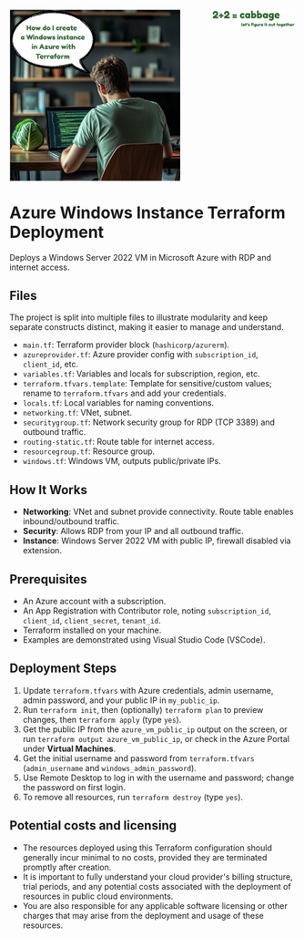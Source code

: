 <img align="right" width="150" src="https://github.com/2plus2cabbage/2plus2cabbage/blob/main/images/2plus2cabbage.png">

<img src="https://github.com/2plus2cabbage/2plus2cabbage/blob/main/images/azure-base.png" alt="azure-base" width="300" align="left">
<br clear="left">


# Azure Windows Instance Terraform Deployment

Deploys a Windows Server 2022 VM in Microsoft Azure with RDP and internet access.

## Files
The project is split into multiple files to illustrate modularity and keep separate constructs distinct, making it easier to manage and understand.
- `main.tf`: Terraform provider block (`hashicorp/azurerm`).
- `azureprovider.tf`: Azure provider config with `subscription_id`, `client_id`, etc.
- `variables.tf`: Variables and locals for subscription, region, etc.
- `terraform.tfvars.template`: Template for sensitive/custom values; rename to `terraform.tfvars` and add your credentials.
- `locals.tf`: Local variables for naming conventions.
- `networking.tf`: VNet, subnet.
- `securitygroup.tf`: Network security group for RDP (TCP 3389) and outbound traffic.
- `routing-static.tf`: Route table for internet access.
- `resourcegroup.tf`: Resource group.
- `windows.tf`: Windows VM, outputs public/private IPs.

## How It Works
- **Networking**: VNet and subnet provide connectivity. Route table enables inbound/outbound traffic.
- **Security**: Allows RDP from your IP and all outbound traffic.
- **Instance**: Windows Server 2022 VM with public IP, firewall disabled via extension.

## Prerequisites
- An Azure account with a subscription.
- An App Registration with Contributor role, noting `subscription_id`, `client_id`, `client_secret`, `tenant_id`.
- Terraform installed on your machine.
- Examples are demonstrated using Visual Studio Code (VSCode).

## Deployment Steps
1. Update `terraform.tfvars` with Azure credentials, admin username, admin password, and your public IP in `my_public_ip`.
2. Run `terraform init`, then (optionally) `terraform plan` to preview changes, then `terraform apply` (type `yes`).
3. Get the public IP from the `azure_vm_public_ip` output on the screen, or run `terraform output azure_vm_public_ip`, or check in the Azure Portal under **Virtual Machines**.
4. Get the initial username and password from `terraform.tfvars` (`admin_username` and `windows_admin_password`).
5. Use Remote Desktop to log in with the username and password; change the password on first login.
6. To remove all resources, run `terraform destroy` (type `yes`).

## Potential costs and licensing
- The resources deployed using this Terraform configuration should generally incur minimal to no costs, provided they are terminated promptly after creation.
- It is important to fully understand your cloud provider's billing structure, trial periods, and any potential costs associated with the deployment of resources in public cloud environments.
- You are also responsible for any applicable software licensing or other charges that may arise from the deployment and usage of these resources.